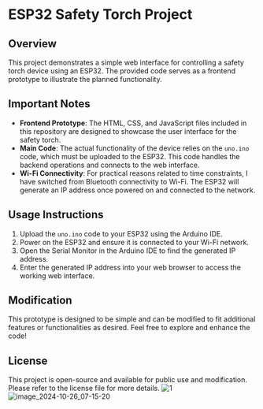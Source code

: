 # ESP32 Safety Torch Project

## Overview

This project demonstrates a simple web interface for controlling a safety torch device using an ESP32. The provided code serves as a frontend prototype to illustrate the planned functionality.

## Important Notes

- **Frontend Prototype**: The HTML, CSS, and JavaScript files included in this repository are designed to showcase the user interface for the safety torch. 
- **Main Code**: The actual functionality of the device relies on the `uno.ino` code, which must be uploaded to the ESP32. This code handles the backend operations and connects to the web interface.
- **Wi-Fi Connectivity**: For practical reasons related to time constraints, I have switched from Bluetooth connectivity to Wi-Fi. The ESP32 will generate an IP address once powered on and connected to the network.

## Usage Instructions

1. Upload the `uno.ino` code to your ESP32 using the Arduino IDE.
2. Power on the ESP32 and ensure it is connected to your Wi-Fi network.
3. Open the Serial Monitor in the Arduino IDE to find the generated IP address.
4. Enter the generated IP address into your web browser to access the working web interface.

## Modification

This prototype is designed to be simple and can be modified to fit additional features or functionalities as desired. Feel free to explore and enhance the code!

## License

This project is open-source and available for public use and modification. Please refer to the license file for more details.
![1](https://github.com/user-attachments/assets/5f5e02cd-fcf5-459e-8bda-27a88694f911)
![image_2024-10-26_07-15-20](https://github.com/user-attachments/assets/342723a1-2b73-4bb3-8512-81e9ecdde660)
